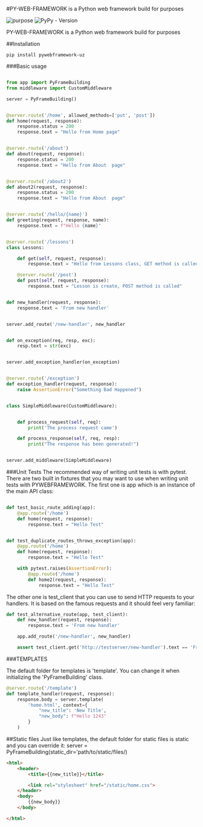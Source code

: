 #PY-WEB-FRAMEWORK is a Python web framework build for purposes

![purpose](https://image.shields.io/badge/purpose-learning-green)
![PyPy - Version](https://image.shields.io/pypi/v/pywebframework)


PY-WEB-FRAMEWORK is a Python web framework build for purposes

##Installation
```shell
pip install pywebframework-uz
```

###Basic usage

```python

from app import PyFrameBuilding
from middleware import CustomMiddleware

server = PyFrameBuilding()


@server.route('/home', allowed_methods=['put', 'post'])
def home(request, response):
    response.status = 200
    response.text = "Hello from Home page"


@server.route('/about')
def about(request, response):
    response.status = 200
    response.text = "Hello from About  page"


@server.route('/about2')
def about2(request, response):
    response.status = 200
    response.text = "Hello from About  page"


@server.route('/hello/{name}')
def greeting(request, response, name):
    response.text = f"Hello {name}"


@server.route('/lessons')
class Lessons:

    def get(self, request, response):
        response.text = "Hello from Lessons class, GET method is called"

    @server.route('/post')
    def post(self, request, response):
        response.text = "Lesson is create, POST method is called"


def new_handler(request, response):
    response.text = 'From new handler'


server.add_route('/new-handler', new_handler


def on_exception(req, resp, exc):
    resp.text = str(exc)


server.add_exception_handler(on_exception)


@server.route('/exception')
def exception_handler(request, response):
    raise AssertionError("Something Bad Happened")


class SimpleMiddleware(CustomMiddleware):


    def process_request(self, req):
        print('The process request came')

    def process_response(self, req, resp):
        print("The response has been generated!")


server.add_middleware(SimpleMiddleware)


```

###Unit Tests
The recommended way of writing unit tests is with pytest. There are two built in fixtures that you may want to use when writing unit tests with PYWEBFRAMEWORK.
The first one is app which is an instance of the main API class:

```python

def test_basic_route_adding(app):
    @app.route('/home')
    def home(request, response):
        response.text = "Hello Test"


def test_duplicate_routes_throws_exception(app):
    @app.route('/home')
    def home(request, response):
        response.text = "Hello Test"

    with pytest.raises(AssertionError):
        @app.route('/home')
        def home2(request, response):
            response.text = "Hello Test"
```

The other one is test_client that you can use to send HTTP requests to your handlers. It is based on the famous requests and it should feel very familiar:
```python
def test_alternative_route(app, test_client):
    def new_handler(request, response):
        response.text = 'From new handler'

    app.add_route('/new-handler', new_handler)

    assert test_client.get('http://testserver/new-handler').text == 'From new handler'

```

###TEMPLATES

The default folder for templates is 'template'. You can change it when
initializing the  'PyFrameBuilding' class.

```python
@server.route('/template')
def template_handler(request, response):
    response.body = server.template(
        'home.html', context={
            "new_title": 'New Title',
            "new_body": f"Hello 1243"
        }
    )
```


##Static files
Just like templates, the default folder for static files is static and you can override it:
server = PyFrameBuilding(static_dir='path/to/static/files/)
```html
<html>
    <header>
        <title>{{new_title}}</title>

        <link rel="stylesheet" href="/static/home.css">
    </header>
    <body>
        {{new_body}}
    </body>

</html>
```